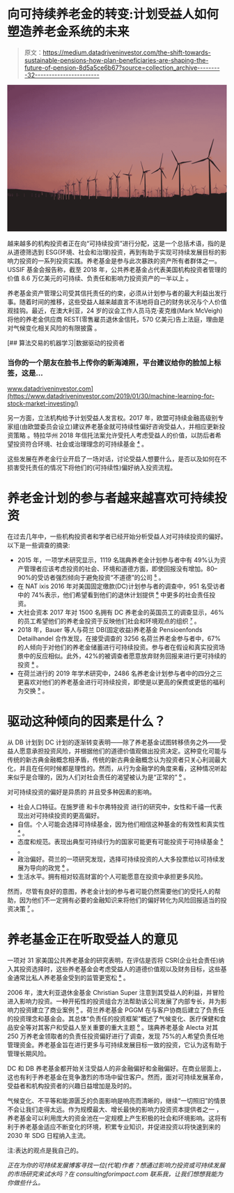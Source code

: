 # 向可持续养老金的转变:计划受益人如何塑造养老金系统的未来

> 原文：<https://medium.datadriveninvestor.com/the-shift-towards-sustainable-pensions-how-plan-beneficiaries-are-shaping-the-future-of-pension-8d5a5ce6b67?source=collection_archive---------32----------------------->

![](img/3e96939c87e33aa9a2aee89cebd05255.png)

越来越多的机构投资者正在向“可持续投资”进行分配，这是一个总括术语，指的是从道德筛选到 ESG(环境、社会和治理)投资，再到有助于实现可持续发展目标的影响力投资的一系列投资实践。养老基金是参与此次暴跌的资产所有者群体之一。USSIF 基金会报告称，截至 2018 年，公共养老基金占代表美国机构投资者管理的价值 8.6 万亿美元的可持续、负责任和影响力投资资产的一半以上 [](https://www.pionline.com/special-report/public-funds-taking-lead-spectacular-boom-esg) 。

养老基金资产管理公司受其信托责任的约束，必须从计划参与者的最大利益出发行事。随着时间的推移，这些受益人越来越直言不讳地将自己的财务状况与个人价值观挂钩。最近，在澳大利亚，24 岁的议会工作人员马克·麦克维(Mark McVeigh)将他的养老金供应商 REST(零售雇员退休金信托，570 亿美元)告上法庭，理由是对气候变化相关风险的有限披露 [](https://www.abc.net.au/news/2020-01-18/mark-mcveigh-is-taking-on-rest-super-and-has-the-world-watching/11876360) 。

[](https://www.datadriveninvestor.com/2019/01/30/machine-learning-for-stock-market-investing/) [## 算法交易的机器学习|数据驱动的投资者

### 当你的一个朋友在脸书上传你的新海滩照，平台建议给你的脸加上标签，这是…

www.datadriveninvestor.com](https://www.datadriveninvestor.com/2019/01/30/machine-learning-for-stock-market-investing/) 

另一方面，立法机构给予计划受益人发言权。2017 年，欧盟可持续金融高级别专家组(由欧盟委员会设立)建议养老基金就可持续性偏好咨询受益人，并相应更新投资策略 [](https://ec.europa.eu/info/sites/info/files/180131-sustainable-finance-final-report_en.pdf) 。特拉华州 2018 年信托法案允许受托人考虑受益人的价值，以防后者希望投资符合环境、社会或治理理念的可持续基金 [⁴](https://www.connollygallagher.com/trusts-and-estates/delawares-2018-trust-act-allows-trustees-to-better-respond-to-beneficiaries-investment-values/) 。

这些发展在养老金行业开启了一场对话，讨论受益人想要什么，是否以及如何在不损害受托责任的情况下将他们的(可持续性)偏好纳入投资流程。

# 养老金计划的参与者越来越喜欢可持续投资

在过去几年中，一些机构投资者和学者已经开始分析受益人对可持续投资的偏好。以下是一些调查的摘录:

*   2015 年，一项学术研究显示，1119 名瑞典养老金计划参与者中有 49%认为资产管理者应该考虑投资的社会、环境和道德方面，即使回报没有增加。80–90%的受访者强烈倾向于避免投资“不道德”的公司 [⁵](https://www.cfainstitute.org/en/research/cfa-digest/2015/08/should-pension-funds-fiduciary-duty-be-extended-to-include-social-ethical-and-environmental-co) 。
*   在 NAT ixis 2016 年对美国固定缴款(DC)计划参与者的调查中，951 名受访者中的 74%表示，他们希望看到他们的退休计划提供 [⁶](https://www.im.natixis.com/us/resources/2016-survey-of-defined-contribution-plan-participants) 中更多的社会责任投资。
*   大社会资本 2017 年对 1500 名拥有 DC 养老金的英国员工的调查显示，46%的员工希望他们的养老金投资于反映他们社会和环境观点的组织 [⁷](https://bigsocietycapital.fra1.cdn.digitaloceanspaces.com/media/documents/Pensions_with_Purpose_Final.pdf) 。
*   2018 年，Bauer 等人与荷兰 DB(固定收益)养老基金 Pensioenfonds Detailhandel 合作发现，在接受调查的 3256 名荷兰养老金参与者中，67%的人倾向于对他们的养老金储蓄进行可持续投资。参与者在假设和真实投资场景中的反应相似。此外，42%的被调查者愿意放弃财务回报来进行更可持续的投资 [⁸](https://sustainable-finance.nl/upload/researches/Bauer-Ruof-Smeets-2018-Get-real.pdf) 。
*   在荷兰进行的 2019 年学术研究中，2486 名养老金计划参与者中的四分之三更喜欢对他们的养老基金进行可持续投资，即使是以更高的保费或更低的福利为交换 [⁹](https://www.tandfonline.com/doi/full/10.1080/20430795.2019.1608709?src=recsys) 。

# 驱动这种倾向的因素是什么？

从 DB 计划到 DC 计划的逐渐转变表明——除了养老基金试图转移债务之外——受益人愿意承担投资风险，并根据他们的道德价值观做出投资决定。这种变化可能与传统的新古典金融概念相矛盾，传统的新古典金融概念认为投资者只关心利润最大化，并且在任何时候都是理性的。然而，从行为金融学的角度来看，这种情况听起来似乎是合理的，因为人们对社会责任的渴望被认为是“正常的” [⁰](https://www.cfasociety.org/victoria/PublishingImages/Pages/PresLibrary/Statman%20Canada%20071519%20no%20clips.pdf) 。

对可持续投资的偏好是异质的 [](https://www.tandfonline.com/doi/full/10.1080/20430795.2019.1608709?src=recsys) 并且受多种因素的影响。

*   社会人口特征。在施罗德 [](https://www.schroders.com/en/sysglobalassets/digital/insights/2017/pdf/global-investor-study-2017/schroders_report_sustainable-investing_final.pdf) 和卡尔弗特投资 [](https://greenmoney.com/why-women-and-millennials-are-likely-to-drive-growth-in-responsible-investing/) 进行的研究中，女性和千禧一代表现出对可持续投资的更高偏好。
*   自信。个人可能会选择可持续基金，因为他们相信这种基金的有效性和真实性 [⁴](https://www.researchgate.net/publication/322890751_Predicting_pension_beneficiaries'_behaviour_when_offered_a_socially_responsible_and_impact_investment_portfolio) 。
*   态度和规范。表现出典型可持续行为的国家可能更有可能投资于可持续基金 [⁵](https://www.schroders.com/en/sysglobalassets/digital/insights/2017/pdf/global-investor-study-2017/schroders_report_sustainable-investing_final.pdf) 。
*   政治偏好。荷兰的一项研究发现，选择可持续投资的人大多投票给以可持续发展为导向的政党 [⁶](https://sustainable-finance.nl/upload/researches/Bauer-Ruof-Smeets-2018-Get-real.pdf) 。
*   生活水平。拥有相对较高财富的个人可能愿意在投资中承担更多风险。

然而，尽管有良好的意图，养老金计划的参与者可能仍然需要他们的受托人的帮助，因为他们不一定拥有必要的金融知识来将他们的偏好转化为风险回报适当的投资决策 [⁷](https://www.tias.edu/docs/default-source/Kennisartikelen/social-and-environmental-preferences-of-beneficiaries-and-financial-illiteracy-borgers-en-pownall.pdf?sfvrsn=6) 。

# 养老基金正在听取受益人的意见

一项对 31 家美国公共养老基金的研究表明，在评估是否将 CSR(企业社会责任)纳入其投资选择时，这些养老基金会考虑受益人的道德价值观以及财务目标，这些基金通常比私人养老基金受到的监管更宽松 [⁸](https://link.springer.com/article/10.1007/s10551-018-4091-z#Sec29) 。

2006 年，澳大利亚退休金基金 Christian Super 注意到其受益人的利益，并冒险进入影响力投资。一种开拓性的投资组合方法帮助该公司发展了内部专长，并为影响力投资建立了商业案例 [⁹](https://thegiin.org/christian-super) 。荷兰养老基金 PGGM 在与客户协商后建立了负责任的投资理念和基金会。其总体“负责任的投资框架”概述了气候变化、医疗保健和食品安全等对其客户和受益人至关重要的重大主题 [⁰](https://www.pggm.nl/english/what-we-do/Pages/Focus-areas.aspx) 。瑞典养老基金 Alecta 对其 250 万养老金领取者的负责任投资偏好进行了调查，发现 75%的人希望负责任地管理资金。养老基金旨在进行更多与可持续发展目标一致的投资，它认为这有助于管理长期风险。

DC 和 DB 养老基金都开始关注受益人的非金融偏好和金融偏好。在商业层面上，这也有利于养老基金在竞争激烈的市场中留住客户。然而，面对可持续发展革命，受益者和机构投资者的兴趣日益增加是及时的。

气候变化、不平等和能源匮乏的负面影响是响亮而清晰的，继续“一切照旧”的情景不会让我们走得太远。作为规模最大、增长最快的影响力投资资本提供者之一 [](https://thegiin.org/assets/GIIN_2019%20Annual%20Impact%20Investor%20Survey_webfile.pdf) ，养老基金可以利用庞大的资金池在一定规模上产生积极的社会和环境影响。这将有利于养老基金适应不断变化的环境，积累专业知识，并促进投资以将快速到来的 2030 年 SDG 日程纳入主流。

注:表达的观点是我自己的。

*正在为你的可持续发展博客寻找一位(代笔)作者？想通过影响力投资或可持续发展的市场研究来试水吗？在 consultingforimpact.com 联系我，让我们想想我能为你做些什么。*